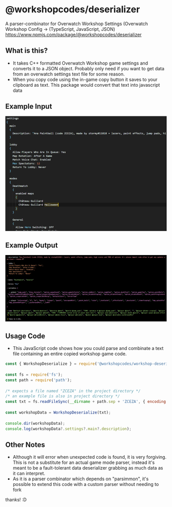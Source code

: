 # @workshopcodes/deserializer
A parser-combinator for Overwatch Workshop Settings (Overwatch Workshop Config -> (TypeScript, JavaScript, JSON)
https://www.npmjs.com/package/@workshopcodes/deserializer

## What is this?
* It takes C++ formatted Overwatch Workshop game settings and converts it to a JSON object. Probably only need if you want to get data from an overwatch settings text file for some reason.
* When you copy code using the in-game copy button it saves to your clipboard as text. This package would convert that text into javascript data

## Example Input
![](input.png)

## Example Output
![](output.png)

## Usage Code
* This JavaScript code shows how you could parse and combinate a text file containing an entire copied workshop game code. 
```javascript
const { WorkshopDeserialize } = require('@workshopcodes/workshop-deserializer')

const fs = require('fs');
const path = require('path');

/* expects a file named "ZCEZA" in the project directory */
/* an example file is also in project directory */
const txt = fs.readFileSync(__dirname + path.sep + 'ZCEZA', { encoding: 'utf-8' });

const workshopData = WorkshopDeserialize(txt);

console.dir(workshopData);
console.log(workshopData?.settings?.main?.description);
```


## Other Notes
* Although it will error when unexpected code is found, it is very forgiving. This is not a substitute for an actual game mode parser, instead it's meant to be a fault-tolerant data deserializer grabbing as much data as it can interpret.
* As it is a parser combinator which depends on "parsimmon", it's possible to extend this code with a custom parser without needing to fork

thanks! :D

